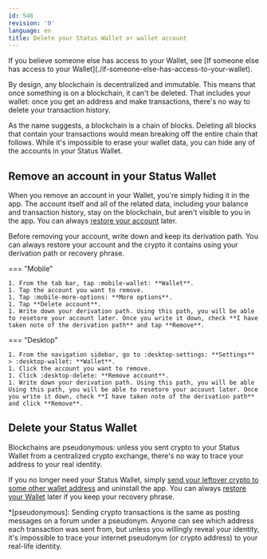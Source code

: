```yaml
---
id: 546
revision: '0'
language: en
title: Delete your Status Wallet or wallet account
---
```


<Admonition type="info">
If you believe someone else has access to your Wallet, see [If someone else has access to your Wallet](./if-someone-else-has-access-to-your-wallet).
</Admonition>

By design, any blockchain is decentralized and immutable. This means that once something is on a blockchain, it can't be deleted. That includes your wallet: once you get an address and make transactions, there's no way to delete your transaction history.

As the name suggests, a blockchain is a chain of blocks. Deleting all blocks that contain your transactions would mean breaking off the entire chain that follows. While it's impossible to erase your wallet data, you can hide any of the accounts in your Status Wallet.

## Remove an account in your Status Wallet

When you remove an account in your Wallet, you're simply hiding it in the app. The account itself and all of the related data, including your balance and transaction history, stay on the blockchain, but aren't visible to you in the app. You can always [restore your account](./import-an-account) later.

<Admonition type="warn">
Before removing your account, write down and keep its derivation path. You can always restore your account and the crypto it contains using your derivation path or recovery phrase.
</Admonition>

=== "Mobile"

    1. From the tab bar, tap :mobile-wallet: **Wallet**.
    1. Tap the account you want to remove.
    1. Tap :mobile-more-options: **More options**.
    1. Tap **Delete account**.
    1. Write down your derivation path. Using this path, you will be able to resetore your account later. Once you write it down, check **I have taken note of the derivation path** and tap **Remove**.

=== "Desktop"

    1. From the navigation sidebar, go to :desktop-settings: **Settings** > :desktop-wallet: **Wallet**.
    1. Click the account you want to remove.
    1. Click :desktop-delete: **Remove account**.
    1. Write down your derivation path. Using this path, you will be able Using this path, you will be able to resetore your account later. Once you write it down, check **I have taken note of the derivation path** and click **Remove**.

## Delete your Status Wallet

<Admonition type="tip">
Blockchains are pseudonymous: unless you sent crypto to your Status Wallet from a centralized crypto exchange, there's no way to trace your address to your real identity.
</Admonition>

If you no longer need your Status Wallet, simply [send your leftover crypto to some other wallet address](./send-crypto) and uninstall the app. You can always [restore your Wallet](./import-an-account) later if you keep your recovery phrase.

\*[pseudonymous]: Sending crypto transactions is the same as posting messages on a forum under a pseudonym. Anyone can see which address each transaction was sent from, but unless you willingly reveal your identity, it's impossible to trace your internet pseudonym (or crypto address) to your real-life identity.
